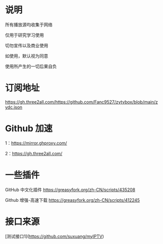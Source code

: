# 说明
所有播放源均收集于网络

仅用于研究学习使用

切勿宣传以及商业使用

如使用，默认视为同意

使用所产生的一切后果自负
# 订阅地址
https://gh.three2all.com/https://github.com/Fanc9527/zytvbox/blob/main/zydc.json
# Github 加速
1：https://mirror.ghproxy.com/

2：https://gh.three2all.com/

# 一些插件

GitHub 中文化插件 
https://greasyfork.org/zh-CN/scripts/435208

Github 增强-高速下载
https://greasyfork.org/zh-CN/scripts/412245
# 接口来源
 
 ​[​测试接口1​]​(​https://github.com/suxuang/myIPTV)

